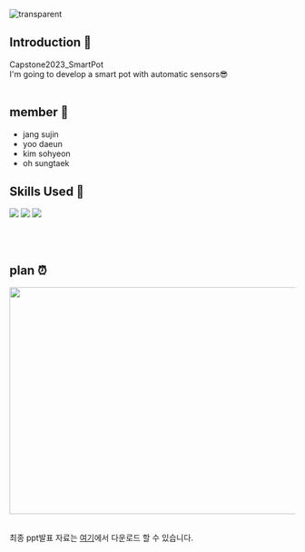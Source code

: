 <!-- 헤더 -->

![transparent](https://capsule-render.vercel.app/api?type=transparent&fontColor=8904B1&text=SmartPot&height=150&fontSize=60&desc=Capstone2023_gbsw&descAlignY=75&descAlign=60)
<div align= justify>
<!--소개-->

## Introduction 🍇
 Capstone2023_SmartPot
<br>I'm going to develop a smart pot with automatic sensors😎
<br/><br/>
 
 ## member 👫
  - jang sujin
  - yoo daeun
  - kim sohyeon
  - oh sungtaek
 <!--기술스택-->
  ## Skills Used 🍆

  <img src="https://img.shields.io/badge/Arduino-00979D?style=flat&logo=arduino&logoColor=white"/>
  <img src="https://img.shields.io/badge/Raspberrypi-A22846C?style=flat&logo=raspberrypi&logoColor=white"/>
  <img src="https://img.shields.io/badge/HTML-E34F26?style=flat&logo=html5&logoColor=white">

<br/><br/>

 <!--일정계획 -->
 
  ## plan ⏰ 
  <img src="https://github.com/ekdms06/Capstone2023_SmartPot/assets/129836696/9c03cbe3-6d44-4e34-a26a-3a0949868552" width="800" height="400"/>


 <br/>
 <br/>

</div>

최종 ppt발표 자료는 [여기](https://drive.google.com/drive/folders/1aJ119dvExqDGi_7gZgYFealBzAKLN4rv?usp=sharing)에서 다운로드 할 수 있습니다.
